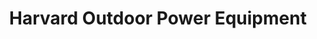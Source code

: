 ---
title: "Harvard Outdoor Power Equipment"
url: /harvard/harvard-outdoor-power-equipment/
shop: outdoor
---
